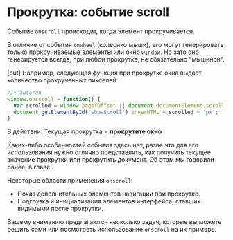 # Прокрутка: событие scroll

Событие `onscroll` происходит, когда элемент прокручивается.

В отличие от события `onwheel` (колесико мыши), его могут генерировать только прокручиваемые элементы или окно `window`. Но зато оно генерируется всегда, при любой прокрутке, не обязательно "мышиной".

[cut]
Например, следующая функция при прокрутке окна выдает количество прокрученных пикселей:

```js
//+ autorun
window.onscroll = function() { 
  var scrolled = window.pageYOffset || document.documentElement.scrollTop;
  document.getElementById('showScroll').innerHTML = scrolled + 'px';
}
```

В действии:
Текущая прокрутка = <b id="showScroll">прокрутите окно</b>

Каких-либо особенностей события здесь нет, разве что для его использования нужно отлично представлять, как получить текущее значение прокрутки или прокрутить документ. Об этом мы говорили ранее, в главе [](/metrics).

Некоторые области применения `onscroll`:
<ul>
<li>Показ дополнительных элементов навигации при прокрутке.</li>
<li>Подгрузка и инициализация элементов интерфейса, ставших видимыми после прокрутки.</li>
</ul>

Вашему вниманию предлагаются несколько задач, которые вы можете решить сами или посмотреть использование `onscroll` на их примере.


